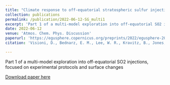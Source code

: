 ```yaml
---
title: "Climate response to off-equatorial stratospheric sulfur injections in three Earth System Models - Part 1: experimental protocols and surface changes"
collection: publications
permalink: /publication/2022-06-12-SG_multi1
excerpt: 'Part 1 of a multi-model exploration into off-equatorial SO2 injections, focused on experimental protocols and surface changes'
date: 2022-06-12
venue: 'Atmos. Chem. Phys. Discussion'
paperurl: 'https://egusphere.copernicus.org/preprints/2022/egusphere-2022-401/'
citation: 'Visioni, D., Bednarz, E. M., Lee, W. R., Kravitz, B., Jones, A., Haywood, J. M., and MacMartin, D. G.: Climate response to off-equatorial stratospheric sulfur injections in three Earth System Models - Part 1: experimental protocols and surface changes, EGUsphere preprint, 2022'

---
```

Part 1 of a multi-model exploration into off-equatorial SO2 injections, focused on experimental protocols and surface changes

[Download paper here](https://egusphere.copernicus.org/preprints/2022/egusphere-2022-401/)